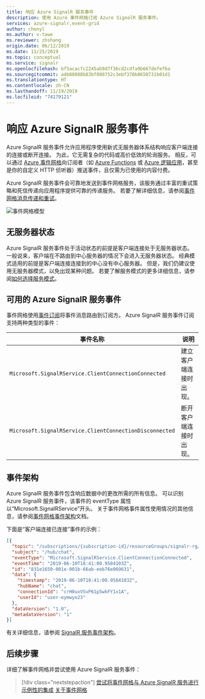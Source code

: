 ```yaml
---
title: 响应 Azure SignalR 服务事件
description: 使用 Azure 事件网格订阅 Azure SignalR 服务事件。
services: azure-signalr,event-grid
author: chenyl
ms.author: v-tawe
ms.reviewer: zhshang
origin.date: 06/12/2019
ms.date: 11/25/2019
ms.topic: conceptual
ms.service: signalr
ms.openlocfilehash: bf5acacfc2245ab9d7f36cd2cdfa9b667defef6a
ms.sourcegitcommit: a4b88888b83bf080752c3ebf370b8650731b01d1
ms.translationtype: HT
ms.contentlocale: zh-CN
ms.lasthandoff: 11/19/2019
ms.locfileid: "74179121"
---
```

# <a name="reacting-to-azure-signalr-service-events"></a>响应 Azure SignalR 服务事件

Azure SignalR 服务事件允许应用程序使用新式无服务器体系结构响应客户端连接的连接或断开连接。 为此，它无需复杂的代码或高价低效的轮询服务。  相反，可以通过 [Azure 事件网格](https://www.azure.cn/home/features/event-grid/)向订阅者（如 [Azure Functions](https://www.azure.cn/home/features/azure-functions/) 或 [Azure 逻辑应用](https://www.azure.cn/home/features/logic-apps/)，甚至是你的自定义 HTTP 侦听器）推送事件，且仅需为已使用的内容付费。

Azure SignalR 服务事件会可靠地发送到事件网格服务，该服务通过丰富的重试策略和死信传递向应用程序提供可靠的传递服务。 若要了解详细信息，请参阅[事件网格消息传递和重试](https://docs.azure.cn/event-grid/delivery-and-retry)。

![事件网格模型](https://docs.azure.cn/event-grid/media/overview/functional-model.png)

## <a name="serverless-state"></a>无服务器状态
Azure SignalR 服务事件处于活动状态的前提是客户端连接处于无服务器状态。 一般说来，客户端在不路由到中心服务器的情况下会进入无服务器状态。 经典模式适用的前提是客户端连接连接到的中心没有中心服务器。 但是，我们仍建议使用无服务器模式，以免出现某种问题。 若要了解服务模式的更多详细信息，请参阅[如何选择服务模式](https://github.com/Azure/azure-signalr/blob/dev/docs/faq.md#what-is-the-meaning-of-service-mode-defaultserverlessclassic-how-can-i-choose)。

## <a name="available-azure-signalr-service-events"></a>可用的 Azure SignalR 服务事件
事件网格使用[事件订阅](../event-grid/concepts.md#event-subscriptions)将事件消息路由到订阅方。 Azure SignalR 服务事件订阅支持两种类型的事件：  

|事件名称|说明|
|----------|-----------|
|`Microsoft.SignalRService.ClientConnectionConnected`|建立客户端连接时出现。|
|`Microsoft.SignalRService.ClientConnectionDisconnected`|断开客户端连接时出现。|

## <a name="event-schema"></a>事件架构
Azure SignalR 服务事件包含响应数据中的更改所需的所有信息。 可以识别 Azure SignalR 服务事件，该事件的 eventType 属性以“Microsoft.SignalRService”开头。 关于事件网格事件属性使用情况的其他信息，请参阅[事件网格事件架构](../event-grid/event-schema.md)文档。  

下面是“客户端连接已连接”事件的示例：
```json
[{
  "topic": "/subscriptions/{subscription-id}/resourceGroups/signalr-rg/providers/Microsoft.SignalRService/SignalR/signalr-resource",
  "subject": "/hub/chat",
  "eventType": "Microsoft.SignalRService.ClientConnectionConnected",
  "eventTime": "2019-06-10T18:41:00.9584103Z",
  "id": "831e1650-001e-001b-66ab-eeb76e069631",
  "data": {
    "timestamp": "2019-06-10T18:41:00.9584103Z",
    "hubName": "chat",
    "connectionId": "crH0uxVSvP61p5wkFY1x1A",
    "userId": "user-eymwyo23"
  },
  "dataVersion": "1.0",
  "metadataVersion": "1"
}]
```

有关详细信息，请参阅 [SignalR 服务事件架构](../event-grid/event-schema-azure-signalr.md)。

## <a name="next-steps"></a>后续步骤

详细了解事件网格并尝试使用 Azure SignalR 服务事件：

> [!div class="nextstepaction"]
> [尝试将事件网格与 Azure SignalR 服务进行示例性的集成](./signalr-howto-event-grid-integration.md)
> [关于事件网格](../event-grid/overview.md)
